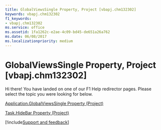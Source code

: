```yaml
---
title: GlobalViewsSingle Property, Project [vbapj.chm132302]
keywords: vbapj.chm132302
f1_keywords:
- vbapj.chm132302
ms.service: office
ms.assetid: 1fa1262c-e2ae-4c09-bd45-de651a26a762
ms.date: 06/08/2017
ms.localizationpriority: medium
---
```



# GlobalViewsSingle Property, Project [vbapj.chm132302]

Hi there! You have landed on one of our F1 Help redirector pages. Please select the topic you were looking for below.

[Application.GlobalViewsSingle Property (Project)](https://msdn.microsoft.com/library/5cfb067d-8b8e-7c6c-dca0-286b753f1067%28Office.15%29.aspx)

[Task.HideBar Property (Project)](https://msdn.microsoft.com/library/07c255e9-dccc-9f67-6bcb-cf5671e32f4a%28Office.15%29.aspx)

[!include[Support and feedback](~/includes/feedback-boilerplate.md)]